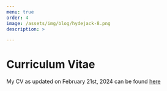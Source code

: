 ```yaml
---
menu: true
order: 4
image: /assets/img/blog/hydejack-8.png
description: >

---
```

# Curriculum Vitae

My CV as updated on February 21st, 2024 can be found [here](assets/cv_updated.pdf)





